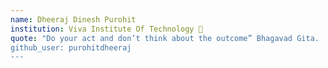 ```yaml
---
name: Dheeraj Dinesh Purohit
institution: Viva Institute Of Technology 🚩 
quote: "Do your act and don’t think about the outcome” Bhagavad Gita.
github_user: purohitdheeraj
---
```

